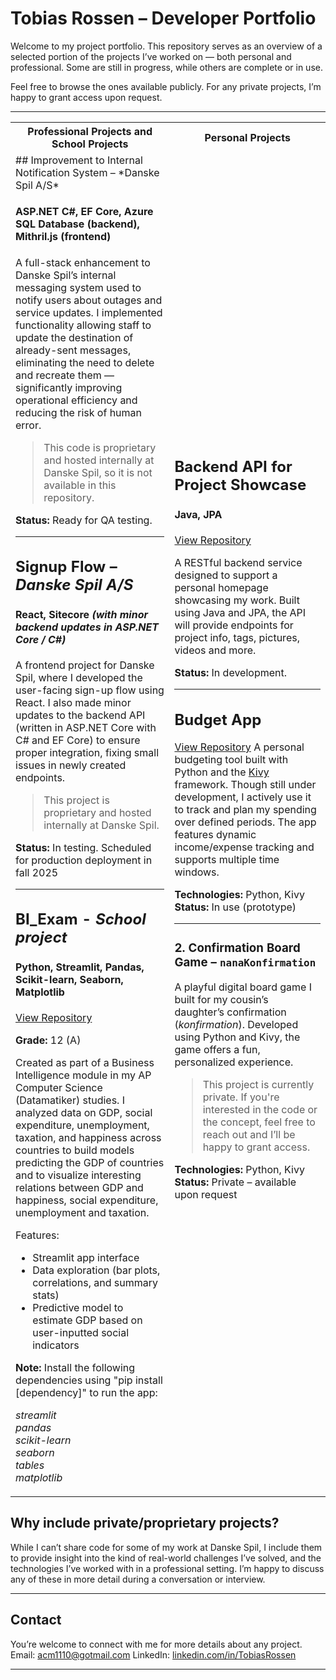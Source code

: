 
# Tobias Rossen – Developer Portfolio

Welcome to my project portfolio. This repository serves as an overview of a selected portion of the projects I’ve worked on — both personal and professional. Some are still in progress, while others are complete or in use.

Feel free to browse the ones available publicly. For any private projects, I’m happy to grant access upon request.

---


<table>
  <tr>
    <th>Professional Projects and School Projects</th>
    <th>Personal Projects</th>
  </tr>
  <tr>
    <td>
## Improvement to Internal Notification System – *Danske Spil A/S*

#### ASP.NET C#, EF Core, Azure SQL Database (backend), Mithril.js (frontend) 
A full-stack enhancement to Danske Spil’s internal messaging system used to notify users about outages and service updates.
I implemented functionality allowing staff to update the destination of already-sent messages, eliminating the need to delete and recreate them — significantly improving operational efficiency and reducing the risk of human error.

> This code is proprietary and hosted internally at Danske Spil, so it is not available in this repository.

**Status:** Ready for QA testing.

---

## Signup Flow – *Danske Spil A/S*
#### React, Sitecore *(with minor backend updates in ASP.NET Core / C#)*

A frontend project for Danske Spil, where I developed the user-facing sign-up flow using React. I also made minor updates to the backend API (written in ASP.NET Core with C# and EF Core) to ensure proper integration, fixing small issues in newly created endpoints.

> This project is proprietary and hosted internally at Danske Spil.

**Status:** In testing. Scheduled for production deployment in fall 2025

---

## BI_Exam - *School project* 

#### Python, Streamlit, Pandas, Scikit-learn, Seaborn, Matplotlib  
[View Repository](https://github.com/tobiasrossen/BI_Exam)

**Grade:** 12 (A)

Created as part of a Business Intelligence module in my AP Computer Science (Datamatiker) studies. I analyzed data on GDP, social expenditure, unemployment, taxation, and happiness across countries to build models predicting the GDP of countries and to visualize interesting relations between GDP and happiness, social expenditure, unemployment and taxation. 

Features:
- Streamlit app interface
- Data exploration (bar plots, correlations, and summary stats)
- Predictive model to estimate GDP based on user-inputted social indicators


**Note:** Install the following dependencies using "pip install [dependency]" to run the app:  
  
*streamlit*  
*pandas*  
*scikit-learn*  
*seaborn*  
*tables*  
*matplotlib*

  </td>
  <td>

## Backend API for Project Showcase
#### Java, JPA
[View Repository](https://github.com/YOUR_USERNAME/tobias-rossen-backend)

A RESTful backend service designed to support a personal homepage showcasing my work. Built using Java and JPA, the API will provide endpoints for project info, tags, pictures, videos and more.
  
**Status:** In development. 

---
## Budget App

[View Repository](https://github.com/YOUR_USERNAME/the-budget-app-proto-type)
A personal budgeting tool built with Python and the [Kivy](https://kivy.org/#home) framework. Though still under development, I actively use it to track and plan my spending over defined periods. The app features dynamic income/expense tracking and supports multiple time windows.

**Technologies:** Python, Kivy  
**Status:** In use (prototype)

---

### 2. Confirmation Board Game – `nanaKonfirmation`
A playful digital board game I built for my cousin’s daughter’s confirmation (*konfirmation*). Developed using Python and Kivy, the game offers a fun, personalized experience.

> This project is currently private. If you're interested in the code or the concept, feel free to reach out and I’ll be happy to grant access.

**Technologies:** Python, Kivy  
**Status:** Private – available upon request

   </td>
  </tr>
</table>

## Why include private/proprietary projects?

While I can’t share code for some of my work at Danske Spil, I include them to provide insight into the kind of real-world challenges I’ve solved, and the technologies I’ve worked with in a professional setting. I’m happy to discuss any of these in more detail during a conversation or interview.

---

## Contact

You’re welcome to connect with me for more details about any project.  
Email: acm1110@gotmail.com 
LinkedIn: [linkedin.com/in/TobiasRossen](https://linkedin.com/in/tobias-rossen-a3620668)

---



